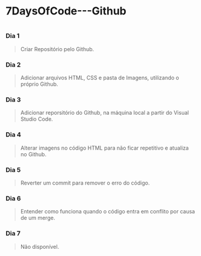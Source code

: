 <h1> 7DaysOfCode---Github <h1>

<h3> Dia 1 </h3>

>Criar Repositório pelo Github.

<h3> Dia 2 </h3>

>Adicionar arquivos HTML, CSS e pasta de Imagens, utilizando o próprio Github.

<h3> Dia 3 </h3>

>Adicionar reporsitório do Github, na máquina local a partir do Visual Studio Code.

<h3> Dia 4 </h3>

>Alterar imagens no código HTML para não ficar repetitivo e atualiza no Github.

<h3> Dia 5 </h3>

>Reverter um commit para remover o erro do código.

<h3> Dia 6 </h3>

>Entender como funciona quando o código entra em conflito por causa de um merge.

<h3> Dia 7 </h3>

>Não disponível.